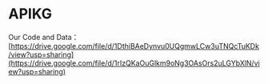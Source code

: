 # APIKG

Our Code and Data：
[https://drive.google.com/file/d/1DthiBAeDynvu0UQgmwLCw3uTNQcTuKDk/view?usp=sharing](https://drive.google.com/file/d/1rIzQKaOuGlkm9oNg3OAsOrs2uLGYbXlN/view?usp=sharing)
